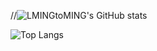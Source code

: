 //![LMINGtoMING's GitHub stats](https://github-readme-stats.vercel.app/api?username=MINGtoMING&show_icons=true&theme=transparent)

![Top Langs](https://github-readme-stats.vercel.app/api/top-langs/?username=MINGtoMING&hide_progress=true&show_icons=true&theme=transparent)

